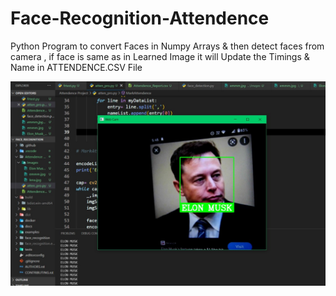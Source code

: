 # Face-Recognition-Attendence
Python Program to convert Faces in Numpy Arrays &amp; then detect faces from camera , if face is same as in Learned Image it will Update the Timings &amp; Name in ATTENDENCE.CSV File

<img src="https://github.com/shashankanand13monu/Face-Recognition-Attendence/blob/master/DEMO.jpg">
